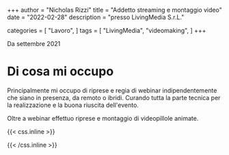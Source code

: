 +++
author = "Nicholas Rizzi"
title = "Addetto streaming e montaggio video"
date = "2022-02-28"
description = "presso LivingMedia S.r.L."

categories = [
    "Lavoro",
]
tags = [
    "LivingMedia",
    "videomaking",
]
+++

Da settembre 2021

# Di cosa mi occupo

Principalmente mi occupo di riprese e regia di webinar indipendentemente che siano in presenza, da remoto o ibridi. Curando tutta la parte tecnica per la realizzazione e la buona riuscita dell'evento.

Oltre a webinar effettuo riprese e montaggio di videopillole animate.

{{< css.inline >}}
<style>
.canon { background: white; width: 100%; height: auto; }
</style>
{{< /css.inline >}}
